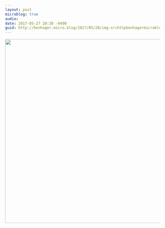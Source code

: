 ```yaml
---
layout: post
microblog: true
audio: 
date: 2017-05-27 20:30 -0400
guid: http://benhager.micro.blog/2017/05/28/img-srchttpbenhagermicrobloguploadsbadaadjpg-width.html
---
```

<img src="http://benhager.micro.blog/uploads/2017/03b4a4daad.jpg" width="600" height="600" style="height: auto" />
